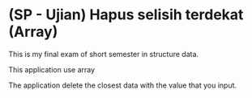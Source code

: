 # (SP - Ujian) Hapus selisih terdekat (Array)
This is my final exam of short semester in structure data. 

This application use array

The application delete the closest data with the value that you input.
